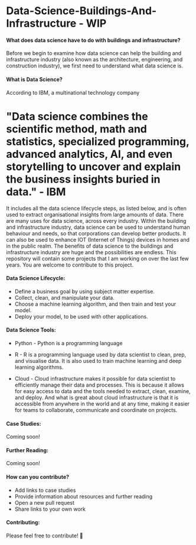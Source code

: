 # Data-Science-Buildings-And-Infrastructure - WIP
#### What does data science have to do with buildings and infrastructure?
Before we begin to examine how data science can help the building and infrastructure industry (also known as the architecture, engineering, and construction industry), we first need to understand what data science is. 

#### What is Data Science?

According to IBM, a multinational technology company 

# "Data science combines the scientific method, math and statistics, specialized programming, advanced analytics, AI, and even storytelling to uncover and explain the business insights buried in data." - IBM <br>
It includes all the data science lifecycle steps, as listed below, and is often used to extract organisational insights from large amounts of data. There are many uses for data science, across every industry. Within the building and infrastructure industry, data science can be used to understand human behaviour and needs, so that corporations can develop better products. It can also be used to enhance IOT (Internet of Things) devices in homes and in the public realm. The benefits of data science to the buildings and infrastructure industry are huge and the possibilities are endless. This repository will contain some projects that I am working on over the last few years. You are welcome to contribute to this project. 

#### Data Science Lifecycle:
* Define a business goal by using subject matter expertise.
* Collect, clean, and manipulate your data.
* Choose a machine learning algorithm, and then train and test your model.
* Deploy your model, to be used with other applications.

#### Data Science Tools:
* Python - Python is a programming language 

* R - R is a programming language used by data scientist to clean, prep, and visualise data. It is also used to train machine learning and deep learning algorithms. 

* Cloud - Cloud infrastructure makes it possible for data scientist to efficiently manage their data and processes. This is because it allows for easy access to data and the tools needed to extract, clean, examine, and deploy. And what is great about cloud infrastructure is that it is accessible from anywhere in the world and at any time, making it easier for teams to collaborate, communicate and coordinate on projects. 

#### Case Studies:
Coming soon!

#### Further Reading:
Coming soon!

#### How can you contribute?
* Add links to case studies
* Provide information about resources and further reading
* Open a new pull request
* Share links to your own work

#### Contributing: 
Please feel free to contribute! 🙂
